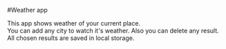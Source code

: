 #Weather app

This app shows weather of your current place.<br>
You can add any city to watch it's weather. Also you can delete any result.<br>
All chosen results are saved in local storage.<br>
